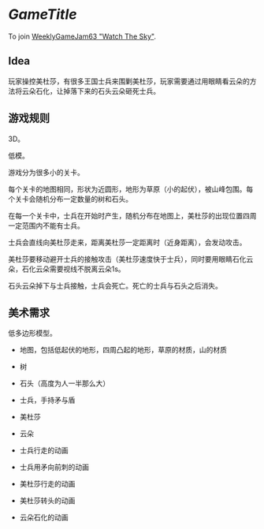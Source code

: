 # *GameTitle*

To join [WeeklyGameJam63 "Watch The Sky"](https://itch.io/jam/weekly-game-jam-63).

## Idea

玩家操控美杜莎，有很多王国士兵来围剿美杜莎，玩家需要通过用眼睛看云朵的方法将云朵石化，让掉落下来的石头云朵砸死士兵。

## 游戏规则

3D。

低模。

游戏分为很多小的关卡。

每个关卡的地图相同，形状为近圆形，地形为草原（小的起伏），被山峰包围。每个关卡会随机分布一定数量的树和石头。

在每一个关卡中，士兵在开始时产生，随机分布在地图上，美杜莎的出现位置四周一定范围内不能有士兵。

士兵会直线向美杜莎走来，距离美杜莎一定距离时（近身距离），会发动攻击。

美杜莎要移动避开士兵的接触攻击（美杜莎速度快于士兵），同时要用眼睛石化云朵，石化云朵需要视线不脱离云朵1s。

石头云朵掉下与士兵接触，士兵会死亡。死亡的士兵与石头之后消失。

## 美术需求

低多边形模型。

* 地图，包括低起伏的地形，四周凸起的地形，草原的材质，山的材质
* 树
* 石头（高度为人一半那么大）
* 士兵，手持矛与盾
* 美杜莎
* 云朵

* 士兵行走的动画
* 士兵用矛向前刺的动画
* 美杜莎行走的动画
* 美杜莎转头的动画
* 云朵石化的动画

